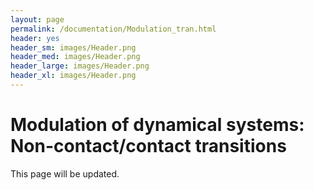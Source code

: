 ```yaml
---
layout: page
permalink: /documentation/Modulation_tran.html
header: yes
header_sm: images/Header.png
header_med: images/Header.png
header_large: images/Header.png
header_xl: images/Header.png
--- 
```

<h1 style="text-align: left;">Modulation of dynamical systems: Non-contact/contact transitions</h1>
This page will be updated. 
